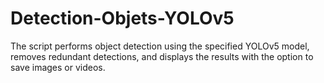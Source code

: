 # Detection-Objets-YOLOv5
The script performs object detection using the specified YOLOv5 model, removes redundant detections, and displays the results with the option to save images or videos.
